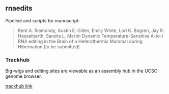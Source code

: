 ## rnaedits

  Pipeline and scripts for manuscript:

>Kent A. Riemondy, Austin E. Gillen, Emily White, Lori K. Bogren, Jay R. Hesselberth, Sandra L. Martin
 Dynamic Temperature-Sensitive A-to-I RNA editing in the Brain of a Heterothermic Mammal during Hibernation (to be submitted)



### Trackhub

  Big-wigs and editing sites are viewable as an assembly hub in the UCSC
  genome browser. 
  
  [trackhub link](http://genome.ucsc.edu/cgi-bin/hgTracks?hubUrl=http://amc-sandbox.ucdenver.edu/User33/Martin/inst/tls10k/hub.txt) 


